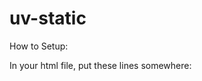 # uv-static

How to Setup:

In your html file, put these lines somewhere:
<script src="https://gimkit0.github.io/uv-static/active/uv/uv.bundle.js" defer></script>
<script src="https://gimkit0.github.io/uv-static/active/uv/uv.config.js" defer></script>
<script src="https://gimkit0.github.io/uv-static/active/register.js"></script>
